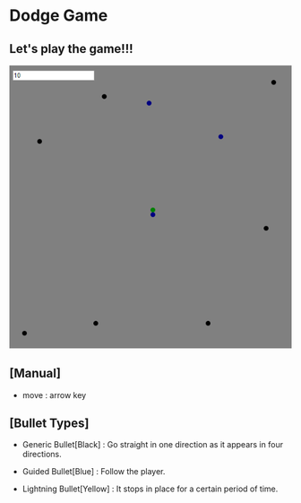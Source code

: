 # Dodge Game

## Let's play the game!!!

![preview](./GIF.gif)

## [Manual]

- move : arrow key

## [Bullet Types]

- Generic Bullet[Black] : Go straight in one direction as it appears in four directions.

- Guided Bullet[Blue] : Follow the player.

- Lightning Bullet[Yellow] : It stops in place for a certain period of time.
